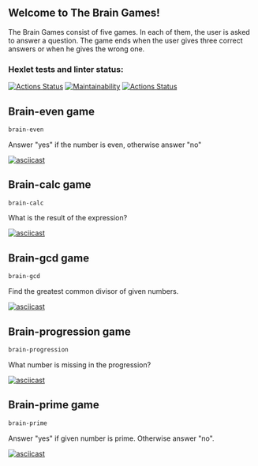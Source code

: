 ## Welcome to The Brain Games!

The Brain Games consist of five games. In each of them, the user is asked to answer a question. The game ends when the user gives three correct answers or when he gives the wrong one.

### Hexlet tests and linter status:
[![Actions Status](https://github.com/de-euforie/frontend-project-lvl1/workflows/hexlet-check/badge.svg)](https://github.com/de-euforie/frontend-project-lvl1/actions) [![Maintainability](https://api.codeclimate.com/v1/badges/a99a88d28ad37a79dbf6/maintainability)](https://codeclimate.com/github/codeclimate/codeclimate/maintainability) [![Actions Status](https://github.com/de-euforie/frontend-project-lvl1/workflows/eslint-check/badge.svg)](https://github.com/de-euforie/frontend-project-lvl1/actions)

## Brain-even game
```bash
brain-even
```
Answer "yes" if the number is even, otherwise answer "no"

[![asciicast](https://asciinema.org/a/3xfNjv9suMdb3fK3C3Pf3ByLo.svg)](https://asciinema.org/a/3xfNjv9suMdb3fK3C3Pf3ByLo)


## Brain-calc game
```bash
brain-calc
```
What is the result of the expression?

[![asciicast](https://asciinema.org/a/FqV1Sg3pv0Uw5RWMkCUJMkUvi.svg)](https://asciinema.org/a/FqV1Sg3pv0Uw5RWMkCUJMkUvi)


## Brain-gcd game
```bash
brain-gcd
```
Find the greatest common divisor of given numbers.

[![asciicast](https://asciinema.org/a/n86VMsm9njw5g1fzu3y3z9AOo.svg)](https://asciinema.org/a/n86VMsm9njw5g1fzu3y3z9AOo)


## Brain-progression game
```bash
brain-progression
```
What number is missing in the progression?

[![asciicast](https://asciinema.org/a/bGM93eKIsVh7XqbGZbf5EtwA6.svg)](https://asciinema.org/a/bGM93eKIsVh7XqbGZbf5EtwA6)


## Brain-prime game
```bash
brain-prime
```
Answer "yes" if given number is prime. Otherwise answer "no".

[![asciicast](https://asciinema.org/a/t6SiDA484s4HC5yqL92D46ORp.svg)](https://asciinema.org/a/t6SiDA484s4HC5yqL92D46ORp)
